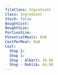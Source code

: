 ```yaml
---
fileClass: Ingredient
Class: Ingredient
Stock: false
BoughtCost: 
BoughtSize: 
PortionSize: 
PotentialMeals: NaN
CostPerMeal: NaN
Cost:
  Shop 2: 
  Shop 1:
  Shop - Albert: 39,90
  Shop - Rohlík: 44,90
---
```

